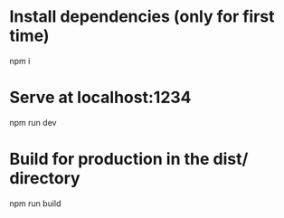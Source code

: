 # Install dependencies (only for first time)
npm i

# Serve at localhost:1234
npm run dev

# Build for production in the dist/ directory
npm run build
```
